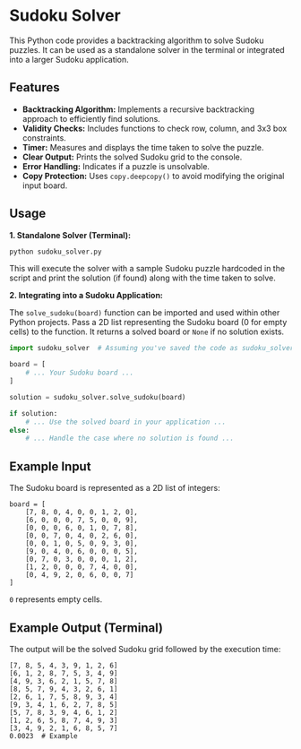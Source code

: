 # Sudoku Solver

This Python code provides a backtracking algorithm to solve Sudoku puzzles.  It can be used as a standalone solver in the terminal or integrated into a larger Sudoku application.

## Features

* **Backtracking Algorithm:**  Implements a recursive backtracking approach to efficiently find solutions.
* **Validity Checks:**  Includes functions to check row, column, and 3x3 box constraints.
* **Timer:** Measures and displays the time taken to solve the puzzle.
* **Clear Output:** Prints the solved Sudoku grid to the console.
* **Error Handling:**  Indicates if a puzzle is unsolvable.
* **Copy Protection:** Uses `copy.deepcopy()` to avoid modifying the original input board.

## Usage

**1. Standalone Solver (Terminal):**

```bash
python sudoku_solver.py 
```
This will execute the solver with a sample Sudoku puzzle hardcoded in the script and print the solution (if found) along with the time taken to solve.

**2.  Integrating into a Sudoku Application:**

The `solve_sudoku(board)` function can be imported and used within other Python projects.  Pass a 2D list representing the Sudoku board (0 for empty cells) to the function. It returns a solved board or `None` if no solution exists.

```python
import sudoku_solver  # Assuming you've saved the code as sudoku_solver.py

board = [
    # ... Your Sudoku board ...
]

solution = sudoku_solver.solve_sudoku(board)

if solution:
    # ... Use the solved board in your application ...
else:
    # ... Handle the case where no solution is found ... 
```


## Example Input

The Sudoku board is represented as a 2D list of integers:

```
board = [
    [7, 8, 0, 4, 0, 0, 1, 2, 0],
    [6, 0, 0, 0, 7, 5, 0, 0, 9],
    [0, 0, 0, 6, 0, 1, 0, 7, 8],
    [0, 0, 7, 0, 4, 0, 2, 6, 0],
    [0, 0, 1, 0, 5, 0, 9, 3, 0],
    [9, 0, 4, 0, 6, 0, 0, 0, 5],
    [0, 7, 0, 3, 0, 0, 0, 1, 2],
    [1, 2, 0, 0, 0, 7, 4, 0, 0],
    [0, 4, 9, 2, 0, 6, 0, 0, 7]
]
```

`0` represents empty cells.

## Example Output (Terminal)

The output will be the solved Sudoku grid followed by the execution time:

```
[7, 8, 5, 4, 3, 9, 1, 2, 6]
[6, 1, 2, 8, 7, 5, 3, 4, 9]
[4, 9, 3, 6, 2, 1, 5, 7, 8]
[8, 5, 7, 9, 4, 3, 2, 6, 1]
[2, 6, 1, 7, 5, 8, 9, 3, 4]
[9, 3, 4, 1, 6, 2, 7, 8, 5]
[5, 7, 8, 3, 9, 4, 6, 1, 2]
[1, 2, 6, 5, 8, 7, 4, 9, 3]
[3, 4, 9, 2, 1, 6, 8, 5, 7]
0.0023  # Example 
